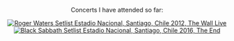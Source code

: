 <p style="text-align:center;">Concerts I have attended so far:</p>

<div style="text-align: center;" class="setlistImage"><a href="https://www.setlist.fm/setlist/roger-waters/2012/estadio-nacional-santiago-chile-5bdeeb04.html" title="Roger Waters Setlist Estadio Nacional, Santiago, Chile 2012, The Wall Live" target="_blank"><img src="https://www.setlist.fm/widgets/setlist-image-v1?id=5bdeeb04&border=7f7f7f&bg=ffffff" alt="Roger Waters Setlist Estadio Nacional, Santiago, Chile 2012, The Wall Live" style="border: 0;" /></a>
<div style="text-align: center;" class="setlistImage"><a href="https://www.setlist.fm/setlist/black-sabbath/2016/estadio-nacional-santiago-chile-2bfa6c4a.html" title="Black Sabbath Setlist Estadio Nacional, Santiago, Chile 2016, The End" target="_blank"><img src="https://www.setlist.fm/widgets/setlist-image-v1?id=2bfa6c4a" alt="Black Sabbath Setlist Estadio Nacional, Santiago, Chile 2016, The End" style="border: 0;" /></a>


